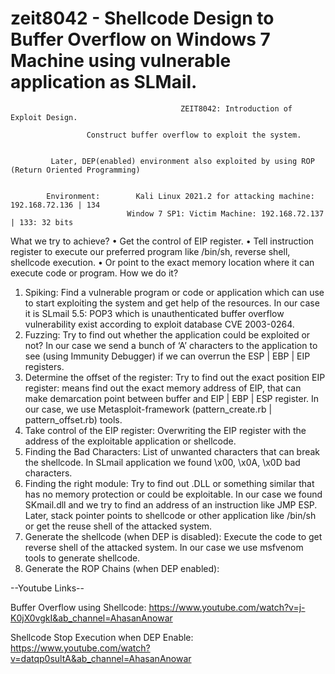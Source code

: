 # zeit8042 - Shellcode Design to Buffer Overflow on Windows 7 Machine using vulnerable application as SLMail. 



                                          ZEIT8042: Introduction of Exploit Design.
					
					 Construct buffer overflow to exploit the system.


			 Later, DEP(enabled) environment also exploited by using ROP (Return Oriented Programming)


            Environment: 		Kali Linux 2021.2 for attacking machine: 192.168.72.136 | 134
	          	              Window 7 SP1: Victim Machine: 192.168.72.137 | 133: 32 bits 






What we try to achieve?
•	Get the control of EIP register.
•	Tell instruction register to execute our preferred program like /bin/sh, reverse shell, shellcode execution.
•	Or point to the exact memory location where it can execute code or program.
How we do it?
1.	Spiking: Find a vulnerable program or code or application which can use to start exploiting the system and get help of the resources. In our case it is SLmail 5.5: POP3 which is unauthenticated buffer overflow vulnerability exist according to exploit database CVE 2003-0264.
2.	Fuzzing: Try to find out whether the application could be exploited or not? In our case we send a bunch of ‘A’ characters to the application to see (using Immunity Debugger) if we can overrun the ESP | EBP | EIP registers.
3.	Determine the offset of the register: Try to find out the exact position EIP register: means find out the exact memory address of EIP, that can make demarcation point between buffer and EIP | EBP | ESP register. In our case, we use Metasploit-framework (pattern_create.rb | pattern_offset.rb) tools.
4.	Take control of the EIP register: Overwriting the EIP register with the address of the exploitable application or shellcode.
5.	Finding the Bad Characters: List of unwanted characters that can break the shellcode. In SLmail application we found \x00, \x0A, \x0D bad characters.
6.	Finding the right module: Try to find out .DLL or something similar that has no memory protection or could be exploitable. In our case we found SKmail.dll and we try to find an address of an instruction like JMP ESP. Later, stack pointer points to shellcode or other application like /bin/sh or get the reuse shell of the attacked system.
7.	Generate the shellcode (when DEP is disabled): Execute the code to get reverse shell of the attacked system. In our case we use msfvenom tools to generate shellcode.
8.	Generate the ROP Chains (when DEP enabled): 













--Youtube Links--

Buffer Overflow using Shellcode: https://www.youtube.com/watch?v=j-K0jX0vgkI&ab_channel=AhasanAnowar

Shellcode Stop Execution when DEP Enable: https://www.youtube.com/watch?v=datqp0sultA&ab_channel=AhasanAnowar

